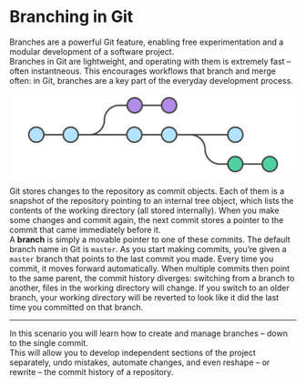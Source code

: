 # Branching in Git

Branches are a powerful Git feature, enabling free experimentation and a modular development of a software project.  
Branches in Git are lightweight, and operating with them is extremely fast – often instantneous. This encourages workflows that branch and merge often: in Git, branches are a key part of the everyday development process.  

![](./assets/branch.svg)

Git stores changes to the repository as commit objects. Each of them is a snapshot of the repository pointing to an internal tree object, which lists the contents of the working directory (all stored internally). When you make some changes and commit again, the next commit stores a pointer to the commit that came immediately before it.  
A **branch** is simply a movable pointer to one of these commits. The default branch name in Git is `master`. As you start making commits, you’re given a `master` branch that points to the last commit you made. Every time you commit, it moves forward automatically. When multiple commits then point to the same parent, the commit history diverges: switching from a branch to another, files in the working directory will change. If you switch to an older branch, your working directory will be reverted to look like it did the last time you committed on that branch.

---

In this scenario you will learn how to create and manage branches – down to the single commit.  
This will allow you to develop independent sections of the project separately, undo mistakes, automate changes, and even reshape – or rewrite – the commit history of a repository.

